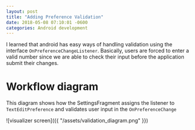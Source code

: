 ```yaml
---
layout: post
title: "Adding Preference Validation"
date: 2018-05-08 07:10:01 -0600
categories: Android development
---
```


I learned that android has easy ways of handling validation using the interface `OnPreferenceChangeListener`. Basically, users are forced to enter a valid number since we are able to check their input before the application submit their changes.

# Workflow diagram
This diagram shows how the SettingsFragment assigns the listener to `TextEditPreference` and validates user input in the `OnPreferenceChange` 



![visualizer screen]({{ "/assets/validation_diagram.png" }})
